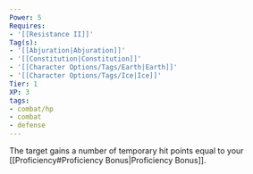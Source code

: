 ```yaml
---
Power: 5
Requires:
- '[[Resistance II]]'
Tag(s):
- '[[Abjuration|Abjuration]]'
- '[[Constitution|Constitution]]'
- '[[Character Options/Tags/Earth|Earth]]'
- '[[Character Options/Tags/Ice|Ice]]'
Tier: 1
XP: 3
tags:
- combat/hp
- combat
- defense
---
```


The target gains a number of temporary hit points equal to your [[Proficiency#Proficiency Bonus|Proficiency Bonus]].